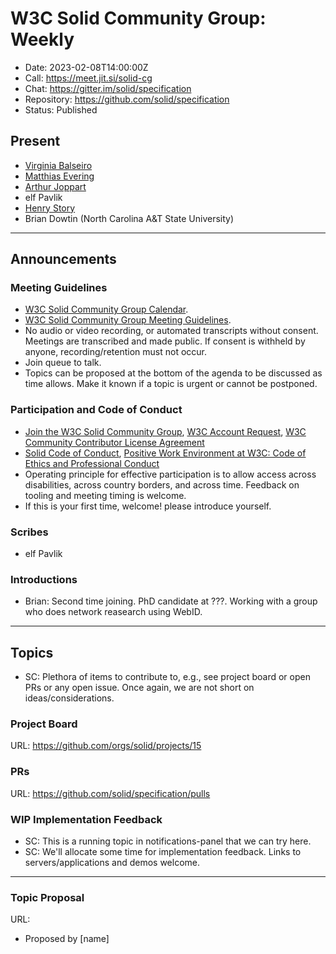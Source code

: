 # W3C Solid Community Group: Weekly

* Date: 2023-02-08T14:00:00Z
* Call: https://meet.jit.si/solid-cg
* Chat: https://gitter.im/solid/specification
* Repository: https://github.com/solid/specification
* Status: Published

## Present
* [Virginia Balseiro](https://virginiabalseiro.com/#me)
* [Matthias Evering](https://solidweb.me/testpro/)
* [Arthur Joppart](https://github.com/belgiannoise)
* elf Pavlik
* [Henry Story](https://bblfish.net/)
* Brian Dowtin (North Carolina A&T State University)

---

## Announcements

### Meeting Guidelines
* [W3C Solid Community Group Calendar](https://www.w3.org/groups/cg/solid/calendar).
* [W3C Solid Community Group Meeting Guidelines](https://github.com/solid/specification/blob/main/meetings/README.md).
* No audio or video recording, or automated transcripts without consent. Meetings are transcribed and made public. If consent is withheld by anyone, recording/retention must not occur.
* Join queue to talk.
* Topics can be proposed at the bottom of the agenda to be discussed as time allows. Make it known if a topic is urgent or cannot be postponed.


### Participation and Code of Conduct
* [Join the W3C Solid Community Group](https://www.w3.org/community/solid/join), [W3C Account Request](http://www.w3.org/accounts/request), [W3C Community Contributor License Agreement](https://www.w3.org/community/about/agreements/cla/)
* [Solid Code of Conduct](https://github.com/solid/process/blob/main/code-of-conduct.md), [Positive Work Environment at W3C: Code of Ethics and Professional Conduct](https://www.w3.org/Consortium/cepc/)
* Operating principle for effective participation is to allow access across disabilities, across country borders, and across time. Feedback on tooling and meeting timing is welcome.
* If this is your first time, welcome! please introduce yourself.


### Scribes
* elf Pavlik

### Introductions
* Brian: Second time joining. PhD candidate at ???. Working with a group who does network reasearch using WebID.

---


## Topics

* SC: Plethora of items to contribute to, e.g., see project board or open PRs or any open issue. Once again, we are not short on ideas/considerations.

### Project Board
URL: https://github.com/orgs/solid/projects/15


### PRs
URL: https://github.com/solid/specification/pulls


### WIP Implementation Feedback
* SC: This is a running topic in notifications-panel that we can try here.
* SC: We'll allocate some time for implementation feedback. Links to servers/applications and demos welcome.


---

### Topic Proposal
URL:

* Proposed by [name]
